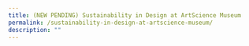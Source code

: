 ```yaml
---
title: (NEW PENDING) Sustainability in Design at ArtScience Museum
permalink: /sustainability-in-design-at-artscience-museum/
description: ""
---
```

<!-- 

![](/images/Tours/mbs_sid.jpg)

**Uncover the myriad of sustainability features intricately woven into the design of ArtScience Museum.**

**Date:** 6, 13, 20, 27 July, 4:00 – 5:00 pm<br>
**Admission:** $4<br>
**Venue:** ArtScience Museum<br>
**Organiser:** Marina Bay Sands

Join this tour to uncover the myriad of sustainability features intricately woven into the design of ArtScience Museum. From sustainable architecture to innovative design features, witness sustainability in action throughout the ArtScience Museum’s operations. Enjoy the scenic views of the panoramic vistas of Marina Bay and Singapore's world-class cityscape from one of the best vantage points in Singapore through this guided tour.&nbsp;&nbsp;

The tour ticket does not include exhibition entry. A same-day exhibition ticket must be purchased seperately and presented for this tour.

<a href="https://ticket.marinabaysands.com/mbs/booking/asmtours2021" target="_blank" class="btn-link">
	<img src="/images/gogreensg_website-32.png">
</a>


<style>
	.btn-link {
		display: inline-block;
	}
	a.btn-link[target="_blank"]:after {
	display: none;
}
	.btn-link > img {
		width: 100%;
	}
</style>

-->